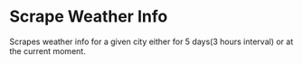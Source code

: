 # Scrape Weather Info
 Scrapes weather info for a given city either for 5 days(3 hours interval) or at the current moment.
